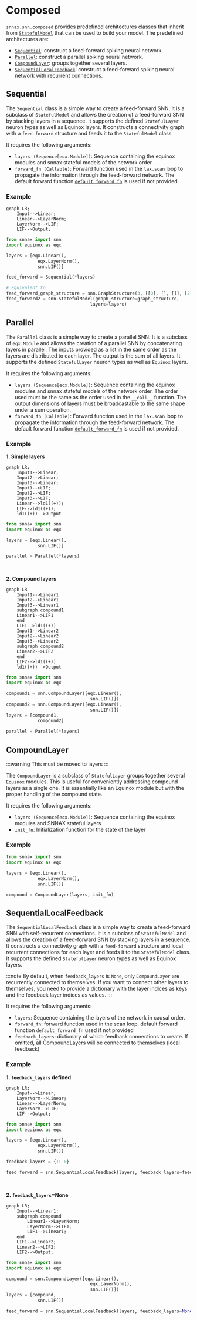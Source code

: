 # Composed

`snnax.snn.composed` provides predefined architectures classes that inherit from [`StatefulModel`](./200_intro.md#statefulmodel) that can be used to build your model.
The predefined architectures are:

- [`Sequential`](./201_composed.md#sequential): construct a feed-forward spiking neural network.
- [`Parallel`](./201_composed.md#parallel): construct a parallel spiking neural network.
- [`CompoundLayer`](./201_composed.md#compoundlayer): groups together several layers.
- [`SequentialLocalFeedback`](./201_composed.md#sequentiallocalfeedback): construct a feed-forward spiking neural network with recurrent connections.

## Sequential

<!-- Convenience class to construct a feed-forward spiking neural network in a
    simple manner. It supports the defined `StatefulLayer` neuron types as well
    as Equinox layers. It constructs a connectivity graph with a `feed-forward`
    structure and feeds it to the StatefulModel class. -->

The `Sequential` class is a simple way to create a feed-forward SNN. It is a subclass of `StatefulModel` and allows the creation of a feed-forward SNN by stacking layers in a sequence. It supports the defined `StatefulLayer` neuron types as well as Equinox layers.
It constructs a connectivity graph with a `feed-forward` structure and feeds it to the `StatefulModel` class

It requires the following arguments:

- `layers (Sequence[eqx.Module])`: Sequence containing the equinox modules and snnax stateful models of the network order.
- `forward_fn (Callable)`: Forward function used in the `lax.scan` loop to propagate the information through the feed-forward network. The default forward function [`default_forward_fn`](../400_functions/400_intro.md) is used if not provided.

### Example

```mermaid
graph LR;
    Input-->Linear;
    Linear-->LayerNorm;
    LayerNorm-->LIF;
    LIF-->Output;
```

```python
from snnax import snn
import equinox as eqx

layers = [eqx.Linear(),
            eqx.LayerNorm(),
            snn.LIF()]

feed_forward = Sequential(*layers)

# Equivalent to
feed_forward_graph_structure = snn.GraphStructure(3, [[0], [], []], [2], [[], [0], [1]])
feed_forward2 = snn.StatefulModel(graph_structure=graph_structure,
                                layers=layers)
```

## Parallel

The `Parallel` class is a simple way to create a parallel SNN. It is a subclass of `eqx.Module` and allows the creation of a parallel SNN by concatenating layers in parallel. The inputs provided as a list in the same order as the layers are distributed to each layer. The output is the sum of all layers.
It supports the defined `StatefulLayer` neuron types as well as `Equinox` layers.

It requires the following arguments:

- `layers (Sequence[eqx.Module])`: Sequence containing the equinox modules and snnax stateful models of the network order. The order used must be the same as the order used in the `__call__` function. The output dimensions of layers must be broadcastable to the same shape under a sum operation.
- `forward_fn (Callable)`: Forward function used in the `lax.scan` loop to propagate the information through the feed-forward network. The default forward function [`default_forward_fn`](../400_functions/400_intro.md) is used if not provided.

### Example

**1. Simple layers**

```mermaid
graph LR;
    Input1-->Linear;
    Input2-->Linear;
    Input3-->Linear;
    Input1-->LIF;
    Input2-->LIF;
    Input3-->LIF;
    Linear-->ld1((+));
    LIF-->ld1((+));
    ld1((+))-->Output
```

```python
from snnax import snn
import equinox as eqx

layers = [eqx.Linear(),
            snn.LIF()]

parallel = Parallel(*layers)
```

<br/>

**2. Compound layers**

```mermaid
graph LR
    Input1-->Linear1
    Input2-->Linear1
    Input3-->Linear1
    subgraph compound1
    Linear1-->LIF1
    end
    LIF1-->ld1((+))
    Input1-->Linear2
    Input2-->Linear2
    Input3-->Linear2
    subgraph compound2
    Linear2-->LIF2
    end
    LIF2-->ld1((+))
    ld1((+))-->Output
```

```python
from snnax import snn
import equinox as eqx

compound1 = snn.CompoundLayer([eqx.Linear(),
                                snn.LIF()])
compound2 = snn.CompoundLayer([eqx.Linear(),
                                snn.LIF()])
layers = [compound1,
            compound2]

parallel = Parallel(*layers)
```

## CompoundLayer

:::warning
This must be moved to layers
:::

The `CompoundLayer` is a subclass of `StatefulLayer` groups together several `Equinox` modules. This is useful for conveniently addressing compound layers as a single one. It is essentially like an Equinox module but with the proper handling of the compound state.

It requires the following arguments:

- `layers (Sequence[eqx.Module])`: Sequence containing the equinox modules and SNNAX stateful layers
- `init_fn`: Initialization function for the state of the layer

### Example

```python
from snnax import snn
import equinox as eqx

layers = [eqx.Linear(),
            eqx.LayerNorm(),
            snn.LIF()]

compound = CompoundLayer(layers, init_fn)
```

## SequentialLocalFeedback

<!-- Convenience class to construct a feed-forward spiking neural network with
    self recurrent connections in a simple manner. It supports the defined
    StatefulLayer neuron types as well as equinox layers. Under the hood it
    constructs a connectivity graph with a feed-forward structure and local
    recurrent connections for each layer and feeds it to the StatefulModel class.

    Important: By default, when feedback_layers is None, only CompoundLayer are
    recurrently connected to themselves. If you want to connect other layers to
    themselves, you need to provide a dictionary with the layer indices as keys
    and the feedback layer indices as values. -->

The `SequentialLocalFeedback` class is a simple way to create a feed-forward SNN with self-recurrent connections. It is a subclass of `StatefulModel` and allows the creation of a feed-forward SNN by stacking layers in a sequence. It constructs a connectivity graph with a `feed-forward` structure and local recurrent connections for each layer and feeds it to the `StatefulModel` class.
It supports the defined `StatefulLayer` neuron types as well as Equinox layers.

:::note
By default, when `feedback_layers` is `None`, only `CompoundLayer` are recurrently connected to themselves. If you want to connect other layers to themselves, you need to provide a dictionary with the layer indices as keys and the feedback layer indices as values.
:::

It requires the following arguments:

- `layers`: Sequence containing the layers of the network in causal order.
- `forward_fn`: forward function used in the scan loop. default forward function `default_forward_fn` used if not provided
- `feedback_layers`: dictionary of which feedback connections to create. If omitted, all CompoundLayers will be connected to themselves (local feedback)

### Example

**1. `feedback_layers` defined**

```mermaid
graph LR;
    Input-->Linear;
    LayerNorm-->Linear;
    Linear-->LayerNorm;
    LayerNorm-->LIF;
    LIF-->Output;
```

```python
from snnax import snn
import equinox as eqx

layers = [eqx.Linear(),
            eqx.LayerNorm(),
            snn.LIF()]

feedback_layers = {1: 0}

feed_forward = snn.SequentialLocalFeedback(layers, feedback_layers=feedback_layers)
```

<br/>

**2. `feedback_layers`=None**

```mermaid
graph LR;
    Input-->Linear1;
    subgraph compound
        Linear1-->LayerNorm;
        LayerNorm-->LIF1;
        LIF1-->Linear1;
    end
    LIF1-->Linear2;
    Linear2-->LIF2;
    LIF2-->Output;
```

```python
from snnax import snn
import equinox as eqx

compound = snn.CompoundLayer([eqx.Linear(),
                                eqx.LayerNorm(),
                                snn.LIF()])
layers = [compound,
            snn.LIF()]

feed_forward = snn.SequentialLocalFeedback(layers, feedback_layers=None)
```
